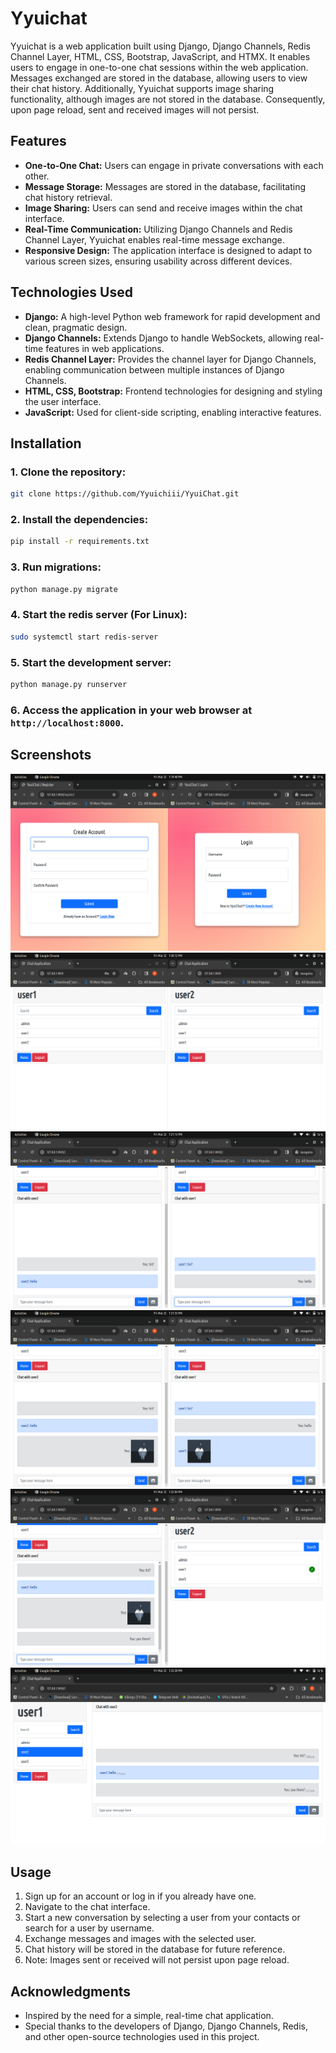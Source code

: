 # Yyuichat

Yyuichat is a web application built using Django, Django Channels, Redis Channel Layer, HTML, CSS, Bootstrap, JavaScript, and HTMX. It enables users to engage in one-to-one chat sessions within the web application. Messages exchanged are stored in the database, allowing users to view their chat history. Additionally, Yyuichat supports image sharing functionality, although images are not stored in the database. Consequently, upon page reload, sent and received images will not persist.

## Features

- **One-to-One Chat:** Users can engage in private conversations with each other.
- **Message Storage:** Messages are stored in the database, facilitating chat history retrieval.
- **Image Sharing:** Users can send and receive images within the chat interface.
- **Real-Time Communication:** Utilizing Django Channels and Redis Channel Layer, Yyuichat enables real-time message exchange.
- **Responsive Design:** The application interface is designed to adapt to various screen sizes, ensuring usability across different devices.

## Technologies Used

- **Django:** A high-level Python web framework for rapid development and clean, pragmatic design.
- **Django Channels:** Extends Django to handle WebSockets, allowing real-time features in web applications.
- **Redis Channel Layer:** Provides the channel layer for Django Channels, enabling communication between multiple instances of Django Channels.
- **HTML, CSS, Bootstrap:** Frontend technologies for designing and styling the user interface.
- **JavaScript:** Used for client-side scripting, enabling interactive features.

## Installation

### 1. Clone the repository:

```bash
git clone https://github.com/Yyuichiii/YyuiChat.git
```

### 2. Install the dependencies:

```bash
pip install -r requirements.txt
```

### 3. Run migrations:

```bash
python manage.py migrate
```

### 4. Start the redis server (For Linux):

```bash
sudo systemctl start redis-server
```

### 5. Start the development server:

```bash
python manage.py runserver
```

### 6. Access the application in your web browser at `http://localhost:8000`.


## Screenshots

![Screenshot 1](Screenshots/Screenshot_1.png)
![Screenshot 2](Screenshots/Screenshot_2.png)
![Screenshot 3](Screenshots/Screenshot_3.png)
![Screenshot 4](Screenshots/Screenshot_4.png)
![Screenshot 5](Screenshots/Screenshot_5.png)
![Screenshot 6](Screenshots/Screenshot_6.png)

## Usage

1. Sign up for an account or log in if you already have one.
2. Navigate to the chat interface.
3. Start a new conversation by selecting a user from your contacts or search for a user by username.
4. Exchange messages and images with the selected user.
5. Chat history will be stored in the database for future reference.
6. Note: Images sent or received will not persist upon page reload.


## Acknowledgments

- Inspired by the need for a simple, real-time chat application.
- Special thanks to the developers of Django, Django Channels, Redis, and other open-source technologies used in this project.
